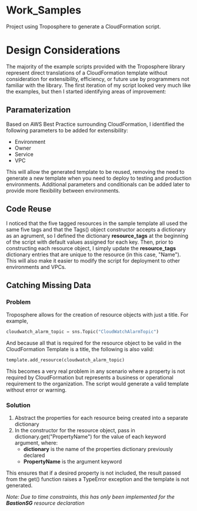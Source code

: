 # Work_Samples
Project using Troposphere to generate a CloudFormation script.

# Design Considerations
The majority of the example scripts provided with the Troposphere library represent direct translations of a CloudFormation template without consideration for extensibility, efficiency, or future use by programmers not familiar with the library. The first iteration of my script looked very much like the examples, but then I started identifying areas of improvement:
## Paramaterization
Based on AWS Best Practice surrounding CloudFormation, I identified the following parameters to be added for extensibility:
* Environment
* Owner
* Service
* VPC

This will allow the generated template to be reused, removing the need to generate a new template when you need to deploy to testing and production environments. Additional parameters and conditionals can be added later to provide more flexibility between environments.

## Code Reuse
I noticed that the five tagged resources in the sample template all used the same five tags and that the Tags() object constructor accepts a dictionary as an agrument, so I defined the dictionary **resource_tags** at the beginning of the script with default values assigned for each key. Then, prior to constructing each resource object, I simply update the **resource_tags** dictionary entries that are unique to the resource (in this case, "Name"). This will also make it easier to modify the script for deployment to other environments and VPCs.
## Catching Missing Data
### Problem
Troposphere allows for the creation of resource objects with just a title. For example,
```python
cloudwatch_alarm_topic = sns.Topic("CloudWatchAlarmTopic")
```
And because all that is required for the resource object to be valid in the CloudFormation Template is a title, the following is also valid:
```python
template.add_resource(cloudwatch_alarm_topic)
```
This becomes a very real problem in any scenario where a property is not required by CloudFormation but represents a business or operational requirement to the organization. The script would generate a valid template without error or warning.
### Solution
1. Abstract the properties for each resource being created into a separate dictionary
1. In the constructor for the resource object, pass in dictionary.get("PropertyName") for the value of each keyword argument, where:
    * **dictionary** is the name of the properties dictionary previously declared
    * **PropertyName** is the argument keyword

This ensures that if a desired property is not included, the result passed from the get() function raises a TypeError exception and the template is not generated.

*Note: Due to time constraints, this has only been implemented for the **BastionSG** resource declaration*

